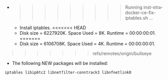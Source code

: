 * >>>>>>>>> Running inst-xtra-docker-ce-fix-iptables.sh ...
  * Install iptables.
<<<<<<< HEAD
  * Disk size = 6227920K. Space Used = 8K. Runtime = 00:00:00:01.
=======
  * Disk size = 6106708K. Space Used = 4K. Runtime = 00:00:00:01.
>>>>>>> refs/remotes/origin/bullseye
  * The following NEW packages will be installed:
  ```bash
iptables libip6tc2 libnetfilter-conntrack3 libnfnetlink0
  ```
